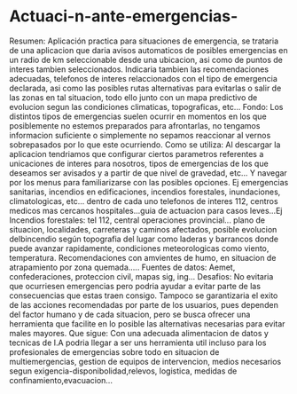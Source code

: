 # Actuaci-n-ante-emergencias-
Resumen: Aplicación practica para situaciones de emergencia, se trataria de una aplicacion que daria avisos automaticos de posibles emergencias en un radio de km seleccionable desde una ubicacion, asi como de puntos de interes tambien seleccionados. Indicaria tambien las recomendaciones adecuadas, telefonos de interes relaccionados con el tipo de emergencia declarada, asi como las posibles rutas alternativas para evitarlas o salir de las zonas en tal situacion, todo ello junto con un mapa predictivo de evolucion segun las condiciones climaticas, topograficas, etc...
Fondo: Los distintos tipos de emergencias suelen ocurrir en momentos en los que posiblemente no estemos preparados para afrontarlas, no tengamos informacion suficiente o simplemente no sepamos reaccionar al vernos sobrepasados por lo que este ocurriendo.
Como se utiliza: Al descargar la aplicacion tendriamos que configurar ciertos parametros referentes a unicaciones de interes para nosotros, tipos de emergencias de los que deseamos ser avisados y a partir de que nivel de gravedad, etc... Y navegar por los menus para familiarizarse con las posibles opciones. Ej emergencias sanitarias, incendios en edificaciones, incendios forestales, inundaciones, climatologicas, etc... dentro de cada uno telefonos de interes 112, centros medicos mas cercanos hospitales...guia de actuacion para casos leves...Ej Incendios forestales: tel 112, central operaciones provincial... plano de situacion, localidades, carreteras y caminos afectados, posible evolucion delbincendio según topografia del lugar como laderas y barrancos donde puede avanzar rapidamente, condiciones meteorologicas como viento, temperatura. Recomendaciones con amvientes de humo, en situacion de atrapamiento por zona quemada.....
Fuentes de datos: Aemet, confederaciones, proteccion civil, mapas sig, ing...
Desafios: No evitaria que ocurriesen emergencias pero podria ayudar a evitar parte de las consecuencias que estas traen consigo. Tampoco se garantizaria el exito de las acciones recomendadas por parte de los usuarios, pues dependen del factor humano y de cada situacion, pero se busca ofrecer una herramienta que facilite en lo posible las alternativas necesarias para evitar males mayores.
Que sigue: Con una adecuada alimentacion de datos y tecnicas de I.A podria llegar a ser uns herramienta util incluso para los profesionales de emergencias sobre todo en situacion de multiemergencias, gestion de equipos de intervencion, medios necesarios segun exigencia-disponibolidad,relevos, logistica, medidas de confinamiento,evacuacion...
